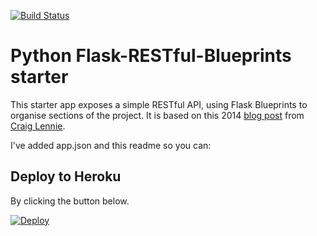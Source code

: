 [![Build Status](https://travis-ci.org/ryandaryl/travis-test.svg?branch=master)](https://travis-ci.org/ryandaryl/flask-restful-blueprint)

# Python Flask-RESTful-Blueprints starter
This starter app exposes a simple RESTful API, using Flask Blueprints to organise sections of the project. It is based on this 2014 [blog post](http://craigglennie.com/programming/python/2014/02/05/using-blueprints-with-flask-restful/) from [Craig Lennie](http://craigglennie.com/).

I've added app.json and this readme so you can:

## Deploy to Heroku
By clicking the button below.

[![Deploy](https://www.herokucdn.com/deploy/button.svg)](https://heroku.com/deploy)
